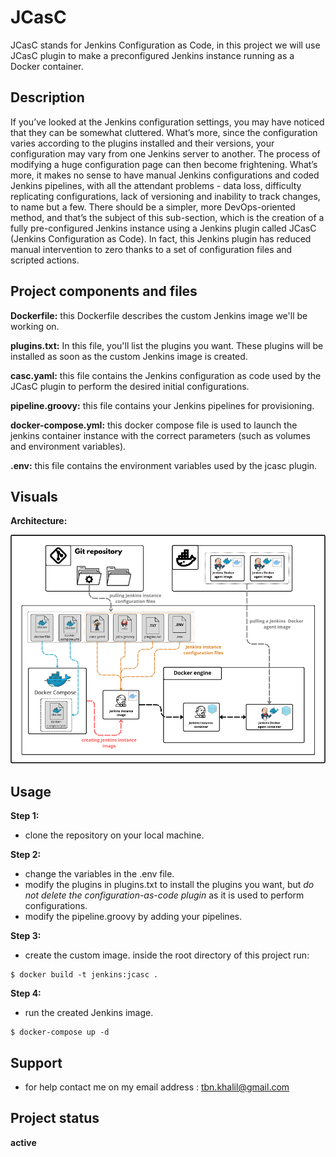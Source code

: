 # JCasC
JCasC stands for Jenkins Configuration as Code, in this project we will use JCasC plugin to make a preconfigured Jenkins instance running as a Docker container.
## Description
If you’ve looked at the Jenkins configuration settings, you may have noticed that they can be somewhat cluttered. What’s more, since the configuration varies according to the plugins installed and their versions, your configuration may vary from one Jenkins server to another. The process of modifying a huge configuration page can then become frightening. What’s more, it makes no sense to have manual Jenkins configurations and coded Jenkins pipelines, with all the attendant problems - data loss, difficulty replicating configurations, lack of versioning and inability to track changes, to name but a few. There should be a simpler, more DevOps-oriented method, and that’s the subject of this sub-section, which is the creation of a fully pre-configured Jenkins instance using a Jenkins plugin called JCasC (Jenkins Configuration as Code). In fact, this Jenkins plugin has reduced manual intervention to zero thanks to a set of configuration files and scripted actions.

## Project components and files
**Dockerfile:** this Dockerfile describes the custom Jenkins image we'll be working on.

**plugins.txt:** In this file, you'll list the plugins you want. These plugins will be installed as soon as the custom Jenkins image is created.

**casc.yaml:** this file contains the Jenkins configuration as code used by the JCasC plugin to perform the desired initial configurations.

**pipeline.groovy:** this file contains your Jenkins pipelines for provisioning.

**docker-compose.yml:** this docker compose file is used to launch the jenkins container instance with the correct parameters (such as volumes and environment variables).

**.env:** this file contains the environment variables used by the jcasc plugin.

## Visuals
**Architecture:**

![architecture](./READMEimages/jcasc-architecture.png)

## Usage
**Step 1:**

- clone the repository on your local machine.

**Step 2:**

- change the variables in the .env file.
- modify the plugins in plugins.txt to install the plugins you want, but *do not delete the configuration-as-code plugin* as it is used to perform configurations.
- modify the pipeline.groovy by adding your pipelines.

**Step 3:**

- create the custom image.
  inside the root directory of this project run:
```shell
$ docker build -t jenkins:jcasc .
```

**Step 4:**

- run the created Jenkins image. 
```shell
$ docker-compose up -d 
```

## Support

- for help contact me on my email address : tbn.khalil@gmail.com 

## Project status

**active**
